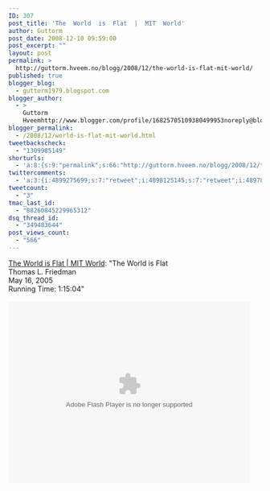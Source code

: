 ```yaml
---
ID: 307
post_title: 'The  World  is  Flat  |  MIT  World'
author: Guttorm
post_date: 2008-12-10 09:59:00
post_excerpt: ""
layout: post
permalink: >
  http://guttorm.hveem.no/blogg/2008/12/the-world-is-flat-mit-world/
published: true
blogger_blog:
  - guttorm1979.blogspot.com
blogger_author:
  - >
    Guttorm
    Hveemhttp://www.blogger.com/profile/16825705109380499953noreply@blogger.com
blogger_permalink:
  - /2008/12/world-is-flat-mit-world.html
tweetbackscheck:
  - "1309985149"
shorturls:
  - 'a:8:{s:9:"permalink";s:66:"http://guttorm.hveem.no/blogg/2008/12/the-world-is-flat-mit-world/";s:7:"tinyurl";s:25:"http://tinyurl.com/ag6ggo";s:4:"isgd";s:17:"http://is.gd/gTHu";s:5:"bitly";s:18:"http://bit.ly/a4gu";s:5:"snipr";s:22:"http://snipr.com/akbs2";s:5:"snurl";s:22:"http://snurl.com/akbs2";s:7:"snipurl";s:24:"http://snipurl.com/akbs2";s:4:"trim";s:17:"http://tr.im/bvaw";}'
twittercomments:
  - 'a:3:{i:4899275699;s:7:"retweet";i:4898125145;s:7:"retweet";i:4897808441;s:7:"retweet";}'
tweetcount:
  - "3"
tmac_last_id:
  - "88260845229965312"
dsq_thread_id:
  - "349483644"
post_views_count:
  - "566"
---
```

<a href="http://mitworld.mit.edu/video/266">The World is Flat | MIT World</a>: "The World is Flat
<br />Thomas L. Friedman
<br />May 16, 2005
<br />Running Time: 1:15:04"
<br />
<br /><object classid="clsid:d27cdb6e-ae6d-11cf-96b8-444553540000" codebase="http://download.macromedia.com/pub/shockwave/cabs/flash/swflash.cab#version=9,0,0,0" width="481" height="361" id="Main" align="middle"><param name="allowScriptAccess" value="always" /><param name="movie" value="http://mitworld.mit.edu/flash/player/Main.swf?host=cp58255.edgefcs.net&flv=mitw-00303-ocw-friedman-flat-16may2005&preview=http://mitworld.mit.edu//uploads/mitwstill-00303-ocw-friedman-flat-16may2005.jpg" /><param name="quality" value="high" /><param name="bgcolor" value="#000000" /><embed src="http://mitworld.mit.edu/flash/player/Main.swf?host=cp58255.edgefcs.net&flv=mitw-00303-ocw-friedman-flat-16may2005&preview=http://mitworld.mit.edu//uploads/mitwstill-00303-ocw-friedman-flat-16may2005.jpg" quality="high" bgcolor="#000000" width="481" height="361" name="Main" align="middle" allowScriptAccess="always" type="application/x-shockwave-flash" pluginspage="http://www.macromedia.com/go/getflashplayer" /></object>